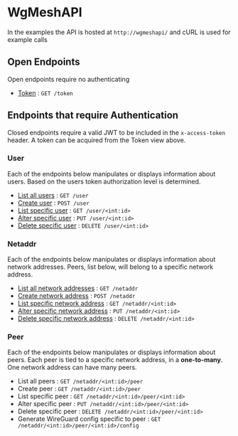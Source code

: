# WgMeshAPI
In the examples the API is hosted at `http://wgmeshapi/` and cURL is used for example calls

## Open Endpoints
Open endpoints require no authenticating
 - [Token](token.md) : `GET /token`

## Endpoints that require Authentication
Closed endpoints require a valid JWT to be included in the `x-access-token` header. A token can be acquired from the Token view above.

### User
Each of the endpoints below manipulates or displays information about users. Based on the users token authorization level is determined.
- [List all users](user/get.md) : `GET /user`
- [Create user](user/post.md) : `POST /user`
- [List specific user](user/id/get.md) : `GET /user/<int:id>`
- [Alter specific user](user/id/put.md) : `PUT /user/<int:id>`
- [Delete specific user](user/id/delete.md) : `DELETE /user/<int:id>`

### Netaddr
Each of the endpoints below manipulates or displays information about network addresses. Peers, list below, will belong to a specific network address.
- [List all network addresses](netaddr/get.md) : `GET /netaddr`
- [Create network address](netaddr/post.md) : `POST /netaddr`
- [List specific network address](netaddr/id/get.md) : `GET /netaddr/<int:id>`
- [Alter specific network address](netaddr/id/put.md) : `PUT /netaddr/<int:id>`
- [Delete specific network address](netaddr/id/delete.md) : `DELETE /netaddr/<int:id>`

### Peer
Each of the endpoints below manipulates or displays information about peers. Each peer is tied to a specific network address, in a **one-to-many**. One network address can have many peers.
- List all peers : `GET /netaddr/<int:id>/peer`
- Create peer : `GET /netaddr/<int:id>/peer`
- List specific peer : `GET /netaddr/<int:id>/peer/<int:id>`
- Alter specific peer : `PUT /netaddr/<int:id>/peer/<int:id>`
- Delete specific peer : `DELETE /netaddr/<int:id>/peer/<int:id>`
- Generate WireGuard config specific to peer : `GET /netaddr/<int:id>/peer/<int:id>/config`
